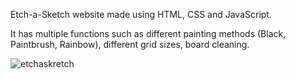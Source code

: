 Etch-a-Sketch website made using HTML, CSS and JavaScript.  

It has multiple functions such as different painting methods (Black, Paintbrush, Rainbow), different grid sizes, board cleaning. 



![etchaskretch](https://user-images.githubusercontent.com/60524964/212150202-6b2de338-3d8f-468d-aaf9-aab798efc1e4.png)

